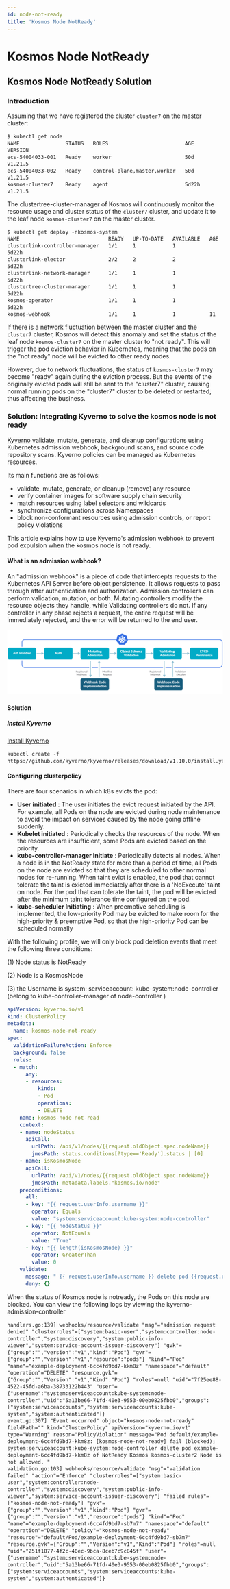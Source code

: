 ```yaml
---
id: node-not-ready
title: 'Kosmos Node NotReady'
---
```


# Kosmos Node NotReady

## Kosmos Node NotReady Solution

### Introduction
Assuming that we have registered the cluster `cluster7` on the master cluster:
````shell script
$ kubectl get node
NAME               STATUS   ROLES                         AGE     VERSION
ecs-54004033-001   Ready    worker                        50d     v1.21.5
ecs-54004033-002   Ready    control-plane,master,worker   50d     v1.21.5
kosmos-cluster7    Ready    agent                         5d22h   v1.21.5
````

The clustertree-cluster-manager of Kosmos will continuously monitor the resource usage and cluster status of the `cluster7` cluster, and update it to the leaf node `kosmos-cluster7` on the master cluster.
````shell script
$ kubectl get deploy -nkosmos-system
NAME                             READY   UP-TO-DATE   AVAILABLE   AGE
clusterlink-controller-manager   1/1     1            1           5d22h
clusterlink-elector              2/2     2            2           5d22h
clusterlink-network-manager      1/1     1            1           5d22h
clustertree-cluster-manager      1/1     1            1           5d22h
kosmos-operator                  1/1     1            1           5d22h
kosmos-webhook                   1/1     1            1           11
````
If there is a network fluctuation between the master cluster and the `cluster7` cluster, Kosmos will detect this anomaly and set the status of the leaf node `kosmos-cluster7` on the master cluster to "not ready". This will trigger the pod eviction behavior in Kubernetes, meaning that the pods on the "not ready" node will be evicted to other ready nodes.

However, due to network fluctuations, the status of `kosmos-cluster7` may become "ready" again during the eviction process. But the events of the originally evicted pods will still be sent to the "cluster7" cluster, causing normal running pods on the "cluster7" cluster to be deleted or restarted, thus affecting the business.

### Solution: Integrating Kyverno to solve the kosmos node is not ready
[Kyverno](https://kyverno.io/) validate, mutate, generate, and cleanup configurations using Kubernetes admission webhook, background scans, and source code repository scans. Kyverno policies can be managed as Kubernetes resources.

Its main functions are as follows:

- validate, mutate, generate, or cleanup (remove) any resource
- verify container images for software supply chain security
- match resources using label selectors and wildcards
- synchronize configurations across Namespaces
- block non-conformant resources using admission controls, or report policy violations

This article explains how to use Kyverno's admission webhook to prevent pod expulsion when the kosmos node is not ready.
#### What is an admission webhook?
An "admission webhook" is a piece of code that intercepts requests to the Kubernetes API Server before object persistence. It allows requests to pass through after authentication and authorization. Admission controllers can perform validation, mutation, or both. Mutating controllers modify the resource objects they handle, while Validating controllers do not. If any controller in any phase rejects a request, the entire request will be immediately rejected, and the error will be returned to the end user.

![K8s_Admission_Webhook.png](img/K8s_Admission_Webhook.png)

#### Solution
##### install Kyverno
[Install Kyverno](https://kyverno.io/docs/installation/methods/)

```shell script
kubectl create -f https://github.com/kyverno/kyverno/releases/download/v1.10.0/install.yaml
```

#### Configuring clusterpolicy
There are four scenarios in which k8s evicts the pod:

- **User initiated** : The user initiates the evict request initiated by the API. For example, all Pods on the node are evicted during node maintenance to avoid the impact on services caused by the node going offline suddenly.
- **Kubelet initiated** : Periodically checks the resources of the node. When the resources are insufficient, some Pods are evicted based on the priority.
- **kube-controller-manager Initiate** : Periodically detects all nodes. When a node is in the NotReady state for more than a period of time, all Pods on the node are evicted so that they are scheduled to other normal nodes for re-running. When taint evict is enabled, the pod that cannot tolerate the taint is exicted immediately after there is a 'NoExecute' taint on node. For the pod that can tolerate the taint, the pod will be evicted after the minimum taint tolerance time configured on the pod.
- **kube-scheduler Initiating** : When preemptive scheduling is implemented, the low-priority Pod may be evicted to make room for the high-priority & preemptive Pod, so that the high-priority Pod can be scheduled normally

With the following profile, we will only block pod deletion events that meet the following three conditions:

(1) Node status is NotReady

(2) Node is a KosmosNode

(3) the Username is system: serviceaccount: kube-system:node-controller (belong to kube-controller-manager of node-controller )

```yaml
apiVersion: kyverno.io/v1
kind: ClusterPolicy
metadata:
  name: kosmos-node-not-ready
spec:
  validationFailureAction: Enforce
  background: false
  rules:
  - match:
      any:
      - resources:
          kinds:
          - Pod
          operations:
          - DELETE
    name: kosmos-node-not-read
    context:
    - name: nodeStatus
      apiCall:
        urlPath: /api/v1/nodes/{{request.oldObject.spec.nodeName}}
        jmesPath: status.conditions[?type=='Ready'].status | [0]
    - name: isKosmosNode
      apiCall:
        urlPath: /api/v1/nodes/{{request.oldObject.spec.nodeName}}
        jmesPath: metadata.labels."kosmos.io/node"
    preconditions:
      all:
      - key: "{{ request.userInfo.username }}"
        operator: Equals
        value: "system:serviceaccount:kube-system:node-controller"
      - key: "{{ nodeStatus }}"
        operator: NotEquals
        value: "True" 
      - key: "{{ length(isKosmosNode) }}"
        operator: GreaterThan
        value: 0
    validate:
      message: " {{ request.userInfo.username }} delete pod {{request.oldObject.metadata.name}} of NotReady Kosmos {{request.oldObject.spec.nodeName}} Node is not allowed. "
      deny: {}
```

When the status of Kosmos node is notready, the Pods on this node are blocked. You can view the following logs by viewing the kyverno-admission-controller

```shell script
handlers.go:139] webhooks/resource/validate "msg"="admission request denied" "clusterroles"=["system:basic-user","system:controller:node-controller","system:discovery","system:public-info-viewer","system:service-account-issuer-discovery"] "gvk"={"group":"","version":"v1","kind":"Pod"} "gvr"={"group":"","version":"v1","resource":"pods"} "kind"="Pod" "name"="example-deployment-6cc4fd9bd7-kkm8z" "namespace"="default" "operation"="DELETE" "resource.gvk"={"Group":"","Version":"v1","Kind":"Pod"} "roles"=null "uid"="7f25ee88-4522-45fd-a6ba-38733122b443" "user"={"username":"system:serviceaccount:kube-system:node-controller","uid":"5a13be66-71fd-40e3-9553-00eb0825fbb0","groups":["system:serviceaccounts","system:serviceaccounts:kube-system","system:authenticated"]}
event.go:307] "Event occurred" object="kosmos-node-not-ready" fieldPath="" kind="ClusterPolicy" apiVersion="kyverno.io/v1" type="Warning" reason="PolicyViolation" message="Pod default/example-deployment-6cc4fd9bd7-kkm8z: [kosmos-node-not-ready] fail (blocked);  system:serviceaccount:kube-system:node-controller delete pod example-deployment-6cc4fd9bd7-kkm8z of NotReady Kosmos kosmos-cluster2 Node is not allowed. "
validation.go:103] webhooks/resource/validate "msg"="validation failed" "action"="Enforce" "clusterroles"=["system:basic-user","system:controller:node-controller","system:discovery","system:public-info-viewer","system:service-account-issuer-discovery"] "failed rules"=["kosmos-node-not-ready"] "gvk"={"group":"","version":"v1","kind":"Pod"} "gvr"={"group":"","version":"v1","resource":"pods"} "kind"="Pod" "name"="example-deployment-6cc4fd9bd7-sb7m7" "namespace"="default" "operation"="DELETE" "policy"="kosmos-node-not-ready" "resource"="default/Pod/example-deployment-6cc4fd9bd7-sb7m7" "resource.gvk"={"Group":"","Version":"v1","Kind":"Pod"} "roles"=null "uid"="251f1877-4f2c-40ec-9bca-8ceb7c9c845f" "user"={"username":"system:serviceaccount:kube-system:node-controller","uid":"5a13be66-71fd-40e3-9553-00eb0825fbb0","groups":["system:serviceaccounts","system:serviceaccounts:kube-system","system:authenticated"]}
```
